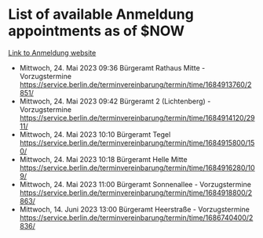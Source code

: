 # List of available Anmeldung appointments as of $NOW
[Link to Anmeldung website](https://service.berlin.de/terminvereinbarung/termin/tag.php?termin=1&anliegen[]=120686&dienstleisterlist=122210,122217,327316,122219,327312,122227,327314,122231,327346,122243,327348,122254,122252,329742,122260,329745,122262,329748,122271,327278,122273,327274,122277,327276,330436,122280,327294,122282,327290,122284,327292,122291,327270,122285,327266,122286,327264,122296,327268,150230,329760,122297,327286,122294,327284,122312,329763,122314,329775,122304,327330,122311,327334,122309,327332,317869,122281,327352,122279,329772,122283,122276,327324,122274,327326,122267,329766,122246,327318,122251,327320,122257,327322,122208,327298,122226,327300&herkunft=http%3A%2F%2Fservice.berlin.de%2Fdienstleistung%2F120686%2F)
- Mittwoch, 24. Mai 2023 09:36 Bürgeramt Rathaus Mitte - Vorzugstermine https://service.berlin.de/terminvereinbarung/termin/time/1684913760/2851/
- Mittwoch, 24. Mai 2023 09:42 Bürgeramt 2 (Lichtenberg) - Vorzugstermine https://service.berlin.de/terminvereinbarung/termin/time/1684914120/2911/
- Mittwoch, 24. Mai 2023 10:10 Bürgeramt Tegel https://service.berlin.de/terminvereinbarung/termin/time/1684915800/150/
- Mittwoch, 24. Mai 2023 10:18 Bürgeramt Helle Mitte https://service.berlin.de/terminvereinbarung/termin/time/1684916280/109/
- Mittwoch, 24. Mai 2023 11:00 Bürgeramt Sonnenallee - Vorzugstermine https://service.berlin.de/terminvereinbarung/termin/time/1684918800/2863/
- Mittwoch, 14. Juni 2023 13:00 Bürgeramt Heerstraße - Vorzugstermine https://service.berlin.de/terminvereinbarung/termin/time/1686740400/2836/
